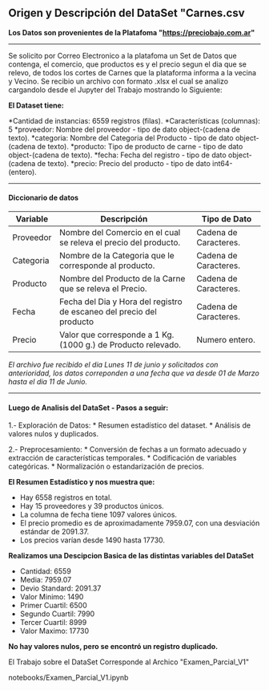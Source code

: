 ## Origen y Descripción del DataSet "Carnes.csv

**Los Datos son provenientes de la Platafoma "https://preciobajo.com.ar"**

------------

Se solicito por Correo Electronico a la platafoma un Set de Datos que contenga, el comercio, que productos es y el precio segun el dia que se relevo, de todos los cortes de Carnes que la plataforma informa a la vecina y Vecino. Se recibio un archivo con formato .xlsx el cual se analizo cargandolo desde el Jupyter del Trabajo mostrando lo Siguiente:

**El Dataset tiene:**

*Cantidad de instancias: 6559 registros (filas).
*Características (columnas): 5
    *proveedor: Nombre del proveedor - tipo de dato object-(cadena de texto).
    *categoria: Nombre del Categoria del Producto - tipo de dato object-(cadena de texto).
    *producto: Tipo de producto de carne - tipo de dato object-(cadena de texto).
    *fecha: Fecha del registro - tipo de dato object-(cadena de texto).
    *precio: Precio del producto - tipo de dato int64-(entero).

------------

#### Diccionario de datos

| Variable | Descripción | Tipo de Dato |
| ------------ | ------------ | ------------ |
| Proveedor | Nombre del Comercio en el cual se releva el precio del producto. | Cadena de Caracteres. |
| Categoria | Nombre de la Categoria que le corresponde al producto. | Cadena de Caracteres. |
| Producto | Nombre del Producto de la Carne que se releva el Precio. | Cadena de Caracteres. |
| Fecha | Fecha del Dia y Hora del registro de escaneo del precio del producto | Cadena de Caracteres. |
| Precio| Valor que corresponde a 1 Kg. (1000 g.) de Producto relevado. | Numero entero. |


*El archivo fue recibido el dia Lunes 11 de junio y solicitados con anterioridad, los datos correponden a una fecha que va desde 01 de Marzo hasta el dia 11 de Junio.*

------------

#### Luego de Analisis  del DataSet - Pasos a seguir:

1.- Exploración de Datos:
    * Resumen estadístico del dataset.
    * Análisis de valores nulos y duplicados.

2.- Preprocesamiento:
    * Conversión de fechas a un formato adecuado y extracción de características temporales.
    * Codificación de variables categóricas.
    * Normalización o estandarización de precios.

**El Resumen Estadístico y nos muestra que:** 

- Hay 6558 registros en total.
- Hay 15 proveedores y 39 productos únicos.
- La columna de fecha tiene 1097 valores únicos.
- El precio promedio es de aproximadamente 7959.07, con una desviación estándar de 2091.37.
- Los precios varían desde 1490 hasta 17730.

**Realizamos una Descipcion Basica de las distintas variables del DataSet**

* Cantidad: 6559
* Media: 7959.07
* Devio Standard: 2091.37 
* Valor Minimo: 1490
* Primer Cuartil: 6500
* Segundo Cuartil: 7990
* Tercer Cuartil: 8999
* Valor Maximo: 17730

**No hay valores nulos, pero se encontró un registro duplicado.**

El Trabajo sobre el DataSet Corresponde al Archico "Examen_Parcial_V1"

notebooks/Examen_Parcial_V1.ipynb